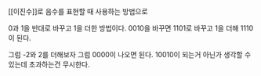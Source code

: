 [[이진수]]로 음수를 표현할 때 사용하는 방법으로

0과 1을 반대로 바꾸고 1을 더한 방법이다.
0010을 바꾸면  1101로 바꾸고 1을 더해 1110이 된다.

그럼 -2와 2를 더해보자 그럼 0000이 나오면 된다.
10010이 되는거 아닌가 생각할 수 있는데 초과하는건 무시한다.

